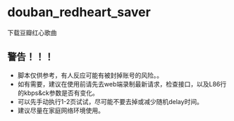# douban_redheart_saver
下载豆瓣红心歌曲

## 警告！！！
- 脚本仅供参考，有人反应可能有被封掉账号的风险。。
- 如有需要，建议在使用前请先去web端录制最新请求，检查接口，以及L86行的kbps&ck参数是否有变化。
- 可以先手动执行1-2页试试，尽可能不要去掉或减少随机delay时间。
- 建议尽量在家庭网络环境使用。
